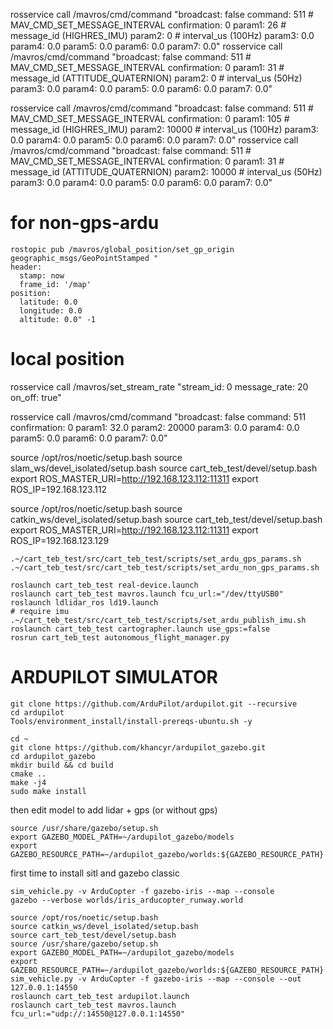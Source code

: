 rosservice call /mavros/cmd/command "broadcast: false
command: 511 # MAV_CMD_SET_MESSAGE_INTERVAL
confirmation: 0
param1: 26 # message_id (HIGHRES_IMU)
param2: 0 # interval_us (100Hz)
param3: 0.0
param4: 0.0
param5: 0.0
param6: 0.0
param7: 0.0"
rosservice call /mavros/cmd/command "broadcast: false
command: 511 # MAV_CMD_SET_MESSAGE_INTERVAL
confirmation: 0
param1: 31 # message_id (ATTITUDE_QUATERNION)
param2: 0 # interval_us (50Hz)
param3: 0.0
param4: 0.0
param5: 0.0
param6: 0.0
param7: 0.0"

rosservice call /mavros/cmd/command "broadcast: false
command: 511 # MAV_CMD_SET_MESSAGE_INTERVAL
confirmation: 0
param1: 105 # message_id (HIGHRES_IMU)
param2: 10000 # interval_us (100Hz)
param3: 0.0
param4: 0.0
param5: 0.0
param6: 0.0
param7: 0.0"
rosservice call /mavros/cmd/command "broadcast: false
command: 511 # MAV_CMD_SET_MESSAGE_INTERVAL
confirmation: 0
param1: 31 # message_id (ATTITUDE_QUATERNION)
param2: 10000 # interval_us (50Hz)
param3: 0.0
param4: 0.0
param5: 0.0
param6: 0.0
param7: 0.0"

# for non-gps-ardu

```
rostopic pub /mavros/global_position/set_gp_origin geographic_msgs/GeoPointStamped "
header:
  stamp: now
  frame_id: '/map'
position:
  latitude: 0.0
  longitude: 0.0
  altitude: 0.0" -1
```

# local position

rosservice call /mavros/set_stream_rate "stream_id: 0
message_rate: 20
on_off: true"

rosservice call /mavros/cmd/command "broadcast: false
command: 511
confirmation: 0
param1: 32.0
param2: 20000
param3: 0.0
param4: 0.0
param5: 0.0
param6: 0.0
param7: 0.0"

source /opt/ros/noetic/setup.bash
source slam_ws/devel_isolated/setup.bash
source cart_teb_test/devel/setup.bash
export ROS_MASTER_URI=http://192.168.123.112:11311
export ROS_IP=192.168.123.112

source /opt/ros/noetic/setup.bash
source catkin_ws/devel_isolated/setup.bash
source cart_teb_test/devel/setup.bash
export ROS_MASTER_URI=http://192.168.123.112:11311
export ROS_IP=192.168.123.129

```
.~/cart_teb_test/src/cart_teb_test/scripts/set_ardu_gps_params.sh
.~/cart_teb_test/src/cart_teb_test/scripts/set_ardu_non_gps_params.sh

roslaunch cart_teb_test real-device.launch
roslaunch cart_teb_test mavros.launch fcu_url:="/dev/ttyUSB0"
roslaunch ldlidar_ros ld19.launch
# require imu
.~/cart_teb_test/src/cart_teb_test/scripts/set_ardu_publish_imu.sh
roslaunch cart_teb_test cartographer.launch use_gps:=false
rosrun cart_teb_test autonomous_flight_manager.py
```

# ARDUPILOT SIMULATOR

```
git clone https://github.com/ArduPilot/ardupilot.git --recursive
cd ardupilot
Tools/environment_install/install-prereqs-ubuntu.sh -y

cd ~
git clone https://github.com/khancyr/ardupilot_gazebo.git
cd ardupilot_gazebo
mkdir build && cd build
cmake ..
make -j4
sudo make install
```

then edit model to add lidar + gps (or without gps)

```
source /usr/share/gazebo/setup.sh
export GAZEBO_MODEL_PATH=~/ardupilot_gazebo/models
export GAZEBO_RESOURCE_PATH=~/ardupilot_gazebo/worlds:${GAZEBO_RESOURCE_PATH}
```

first time to install sitl and gazebo classic

```
sim_vehicle.py -v ArduCopter -f gazebo-iris --map --console
gazebo --verbose worlds/iris_arducopter_runway.world
```

```
source /opt/ros/noetic/setup.bash
source catkin_ws/devel_isolated/setup.bash
source cart_teb_test/devel/setup.bash
source /usr/share/gazebo/setup.sh
export GAZEBO_MODEL_PATH=~/ardupilot_gazebo/models
export GAZEBO_RESOURCE_PATH=~/ardupilot_gazebo/worlds:${GAZEBO_RESOURCE_PATH}
sim_vehicle.py -v ArduCopter -f gazebo-iris --map --console --out 127.0.0.1:14550
roslaunch cart_teb_test ardupilot.launch
roslaunch cart_teb_test mavros.launch fcu_url:="udp://:14550@127.0.0.1:14550"
```
